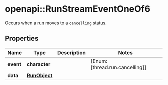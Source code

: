 # openapi::RunStreamEventOneOf6

Occurs when a [run](/docs/api-reference/runs/object) moves to a `cancelling` status.

## Properties
Name | Type | Description | Notes
------------ | ------------- | ------------- | -------------
**event** | **character** |  | [Enum: [thread.run.cancelling]] 
**data** | [**RunObject**](RunObject.md) |  | 


